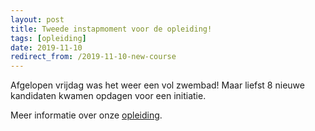 ```yaml
---
layout: post
title: Tweede instapmoment voor de opleiding!
tags: [opleiding]
date: 2019-11-10
redirect_from: /2019-11-10-new-course
---
```


Afgelopen vrijdag was het weer een vol zwembad! Maar liefst 8 nieuwe kandidaten kwamen opdagen voor een initiatie.

Meer informatie over onze [opleiding](/education). 

